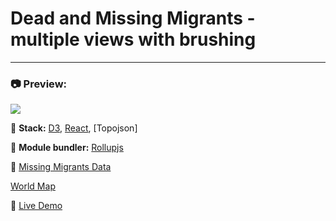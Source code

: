 # Dead and Missing Migrants - multiple views with brushing

---

### :camera: Preview:

<img src="https://projects-preview.s3.eu-west-3.amazonaws.com/TreeMap+Diagram.webp"    />

:rocket: **Stack:** [D3](https://d3js.org/), [React](https://reactjs.org/), [Topojson]

:hammer: **Module bundler:** [Rollupjs](https://rollupjs.org/guide/en/)

:page_with_curl:
[Missing Migrants Data](https://gist.githubusercontent.com/curran/a9656d711a8ad31d812b8f9963ac441c/raw/267eac8b97d161c479d950ffad3ddd5ce2d1f370/MissingMigrants-Global-2019-10-08T09-47-14-subset.csv)

[World Map](https://unpkg.com/world-atlas@2.0.2/countries-50m.json)

:pushpin: [Live Demo](https://treemap-mbdev.netlify.app/)
